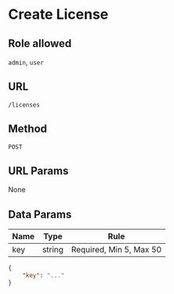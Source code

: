 # Create License

## Role allowed
`admin`, `user`

## URL
`/licenses`

## Method
`POST`

## URL Params
None

## Data Params
| Name | Type | Rule |
| --- | --- | --- |
| key | string | Required, Min 5, Max 50 |

```json
{
    "key": "..."
}
```
